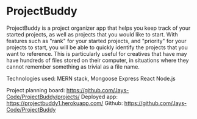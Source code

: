 # ProjectBuddy
ProjectBuddy is a project organizer app that helps you keep track of your started projects, as well as projects that you would like to start.
With features such as "rank" for your started projects, and "priority" for your projects to start, you will be able to quickly identify the projects that you want to reference.
This is particularly useful for creatives that have may have hundreds of files stored on their computer, in situations where they cannot remember something as trivial as a file name.


Technologies used: 
MERN stack, Mongoose Express React Node.js


Project planning board: https://github.com/Jays-Code/ProjectBuddy/projects/
Deployed app: https://projectbuddy1.herokuapp.com/
Github: https://github.com/Jays-Code/ProjectBuddy